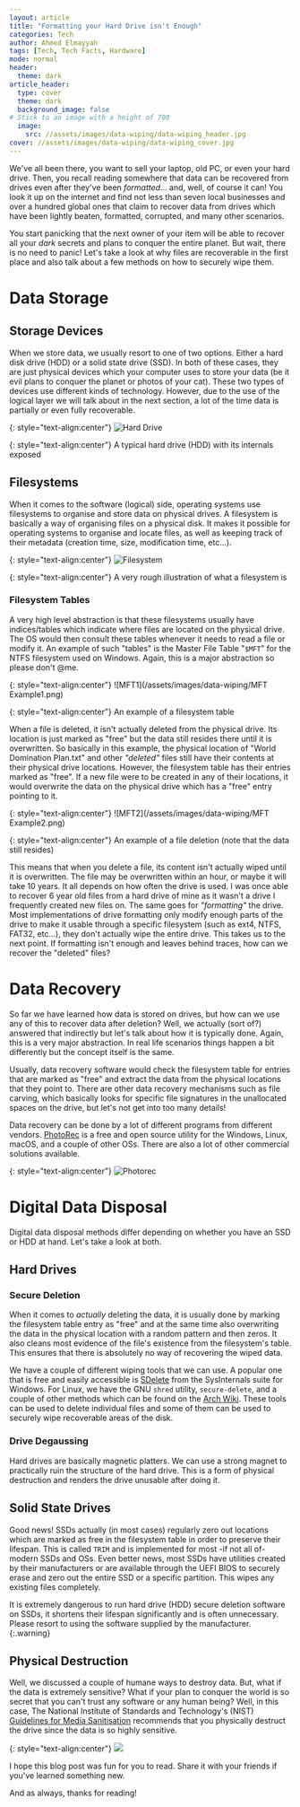 ```yaml
---
layout: article
title: "Formatting your Hard Drive isn't Enough" 
categories: Tech
author: Ahmed Elmayyah
tags: [Tech, Tech Facts, Hardware]
mode: normal 
header:
  theme: dark
article_header:
  type: cover 
  theme: dark
  background_image: false
# Stick to an image with a height of 700
  image:
    src: //assets/images/data-wiping/data-wiping_header.jpg
cover: //assets/images/data-wiping/data-wiping_cover.jpg
---
```


We've all been there, you want to sell your laptop, old PC, or even your hard drive. Then, you recall reading somewhere that data can be recovered from drives even after they've been _formatted_... and, well, of course it can! You look it up on the internet and find not less than seven local businesses and over a hundred global ones that claim to recover data from drives which have been lightly beaten, formatted, corrupted, and many other scenarios.
<!--more-->


You start panicking that the next owner of your item will be able to recover all your _dark_ secrets and plans to conquer the entire planet. But wait, there is no need to panic! Let's take a look at why files are recoverable in the first place and also talk about a few methods on how to securely wipe them.

# Data Storage
## Storage Devices
When we store data, we usually resort to one of two options. Either a hard disk drive (HDD) or a solid state drive (SSD). In both of these cases, they are just physical devices which your computer uses to store your data (be it evil plans to conquer the planet or photos of your cat). These two types of devices use different kinds of technology. However, due to the use of the logical layer we will talk about in the next section, a lot of the time data is partially or even fully recoverable.

{: style="text-align:center"}
![Hard Drive](/assets/images/data-wiping/HDD.jpg)

{: style="text-align:center"}
A typical hard drive (HDD) with its internals exposed

## Filesystems
When it comes to the software (logical) side, operating systems use filesystems to organise and store data on physical drives. A filesystem is basically a way of organising files on a physical disk. It makes it possible for operating systems to organise and locate files, as well as keeping track of their metadata (creation time, size, modification time, etc...).

{: style="text-align:center"}
![Filesystem](/assets/images/data-wiping/Filesystem.png)

{: style="text-align:center"}
A very rough illustration of what a filesystem is

### Filesystem Tables
A very high level abstraction is that these filesystems usually have indices/tables which indicate where files are located on the physical drive. The OS would then consult these tables whenever it needs to read a file or modify it. An example of such "tables" is the Master File Table "`$MFT`" for the NTFS filesystem used on Windows. Again, this is a major abstraction so please don't @me.

{: style="text-align:center"}
![MFT1](/assets/images/data-wiping/MFT Example1.png)

{: style="text-align:center"}
An example of a filesystem table


When a file is deleted, it isn't actually deleted from the physical drive. Its location is just marked as "free" but the data still resides there until it is overwritten. So basically in this example, the physical location of "World Domination Plan.txt" and other _"deleted"_ files still have their contents at their physical drive locations. However, the filesystem table has their entries marked as "free". If a new file were to be created in any of their locations, it would overwrite the data on the physical drive which has a "free" entry pointing to it.

{: style="text-align:center"}
![MFT2](/assets/images/data-wiping/MFT Example2.png)

{: style="text-align:center"}
An example of a file deletion (note that the data still resides)


This means that when you delete a file, its content isn't actually wiped until it is overwritten. The file may be overwritten within an hour, or maybe it will take 10 years. It all depends on how often the drive is used. I was once able to recover 6 year old files from a hard drive of mine as it wasn't a drive I frequently created new files on. The same goes for _"formatting"_ the drive. Most implementations of drive formatting only modify enough parts of the drive to make it usable through a specific filesystem (such as ext4, NTFS, FAT32, etc...), they don't actually wipe the entire drive. This takes us to the next point. If formatting isn't enough and leaves behind traces, how can we recover the "deleted" files?

# Data Recovery
So far we have learned how data is stored on drives, but how can we use any of this to recover data after deletion? Well, we actually (sort of?) answered that indirectly but let's talk about how it is typically done. Again, this is a very major abstraction. In real life scenarios things happen a bit differently but the concept itself is the same.

Usually, data recovery software would check the filesystem table for entries that are marked as "free" and extract the data from the physical locations that they point to. There are other data recovery mechanisms such as file carving, which basically looks for specific file signatures in the unallocated spaces on the drive, but let's not get into too many details!

Data recovery can be done by a lot of different programs from different vendors. [PhotoRec](https://www.cgsecurity.org/wiki/PhotoRec) is a free and open source utility for the Windows, Linux, macOS, and a couple of other OSs. There are also a lot of other commercial solutions available.

{: style="text-align:center"}
![Photorec](/assets/images/data-wiping/PhotoRec_running.png)

# Digital Data Disposal
Digital data disposal methods differ depending on whether you have an SSD or HDD at hand. Let's take a look at both.
## Hard Drives
### Secure Deletion
When it comes to _actually_ deleting the data, it is usually done by marking the filesystem table entry as "free" and at the same time also overwriting the data in the physical location with a random pattern and then zeros. It also cleans most evidence of the file's existence from the filesystem's table. This ensures that there is absolutely no way of recovering the wiped data.

We have a couple of different wiping tools that we can use. A popular one that is free and easily accessible is [SDelete](https://learn.microsoft.com/en-us/sysinternals/downloads/sdelete) from the SysInternals suite for Windows. For Linux, we have the GNU `shred` utility, `secure-delete`, and a couple of other methods which can be found on the [Arch Wiki](https://wiki.archlinux.org/title/Securely_wipe_disk). These tools can be used to delete individual files and some of them can be used to securely wipe recoverable areas of the disk.

### Drive Degaussing
Hard drives are basically magnetic platters. We can use a strong magnet to practically ruin the structure of the hard drive. This is a form of physical destruction and renders the drive unusable after doing it.

## Solid State Drives
Good news! SSDs actually (in most cases) regularly zero out locations which are marked as free in the filesystem table in order to preserve their lifespan. This is called `TRIM` and is implemented for most -if not all of- modern SSDs and OSs. Even better news, most SSDs have utilities created by their manufacturers or are available through the UEFI BIOS to securely erase and zero out the entire SSD or a specific partition. This wipes any existing files completely.

It is extremely dangerous to run hard drive (HDD) secure deletion software on SSDs, it shortens their lifespan significantly and is often unnecessary. Please resort to using the software supplied by the manufacturer.
{:.warning}


## Physical Destruction
Well, we discussed a couple of humane ways to destroy data. But, what if the data is extremely sensitive? What if your plan to conquer the world is so secret that you can't trust any software or any human being? Well, in this case, The National Institute of Standards and Technology's (NIST) [Guidelines for Media Sanitisation](https://nvlpubs.nist.gov/nistpubs/SpecialPublications/NIST.SP.800-88r1.pdf) recommends that you physically destruct the drive since the data is so highly sensitive.

{: style="text-align:center"}
![](/assets/images/data-wiping/Gilfoyle.gif)


I hope this blog post was fun for you to read. Share it with your friends if you've learned something new.

And as always, thanks for reading!
